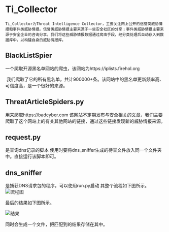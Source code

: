# Ti_Collector  
    Ti_Collector为Threat Intelligence Collector，主要关注网上公开的信誉类威胁情报和事件类威胁情报。信誉类威胁情报主要来源于一些安全社区的分享；事件类威胁情报主要来源于安全企业的咨询分享。我们将这些威胁情报数据通过爬虫手段，经分类处理后自动存入到数据库中，以构建自身的威胁情报库。
## BlackListSpier
  一个爬取开源黑名单网站的爬虫，该网站为https://iplists.firehol.org 
  
  我们爬取了它的所有黑名单，共计900000+条。该网站中的黑名单更新频率高、可信度高，是一个很好的来源。
## ThreatArticleSpiders.py
  用来爬取https://badcyber.com 该网站不定期发布与安全相关的文章，我们主要爬取了这个网站上的有关其他网站的链接，通过这些链接发现新的威胁情报来源。
## request.py
  是查询dns记录的脚本 使用时要将dns_sniffer生成的待查文件放入同一个文件夹中。直接运行该脚本即可。
## dns_sniffer
  是捕获DNS请求包的程序，可以使用run.py启动
  其整个流程如下图所示。
  ![流程图](https://github.com/scu-igroup/Ti_Collecter/raw/master/images/流程.png)
  
  最后的结果如下图所示。
  
  ![结果](https://github.com/scu-igroup/Ti_Collecter/raw/master/images/fin.png)
  
  同时会生成一个文件，把匹配到的结果存储在其中。

